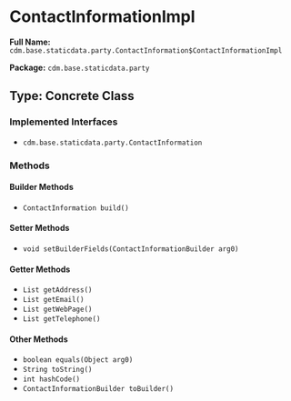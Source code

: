 # ContactInformationImpl

**Full Name:** `cdm.base.staticdata.party.ContactInformation$ContactInformationImpl`

**Package:** `cdm.base.staticdata.party`

## Type: Concrete Class

### Implemented Interfaces

- `cdm.base.staticdata.party.ContactInformation`

### Methods

#### Builder Methods

- `ContactInformation build()`

#### Setter Methods

- `void setBuilderFields(ContactInformationBuilder arg0)`

#### Getter Methods

- `List getAddress()`
- `List getEmail()`
- `List getWebPage()`
- `List getTelephone()`

#### Other Methods

- `boolean equals(Object arg0)`
- `String toString()`
- `int hashCode()`
- `ContactInformationBuilder toBuilder()`

